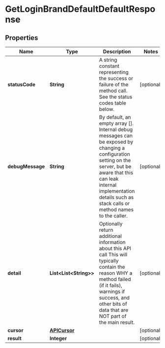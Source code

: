 

# GetLoginBrandDefaultDefaultResponse


## Properties

| Name | Type | Description | Notes |
|------------ | ------------- | ------------- | -------------|
|**statusCode** | **String** | A string constant representing the success or failure of the method call. See the status codes table below. |  [optional] |
|**debugMessage** | **String** | By default, an empty array []. Internal debug messages can be exposed by changing a configuration setting on the server, but be aware that this can leak internal implementation details such as stack calls or method names to the caller. |  [optional] |
|**detail** | **List&lt;List&lt;String&gt;&gt;** | Optionally return additional information about this API call             This will typically contain the reason WHY a method failed (if it fails), warnings if success, and other bits of data that             are NOT part of the main result. |  [optional] |
|**cursor** | [**APICursor**](APICursor.md) |  |  [optional] |
|**result** | **Integer** |  |  [optional] |



